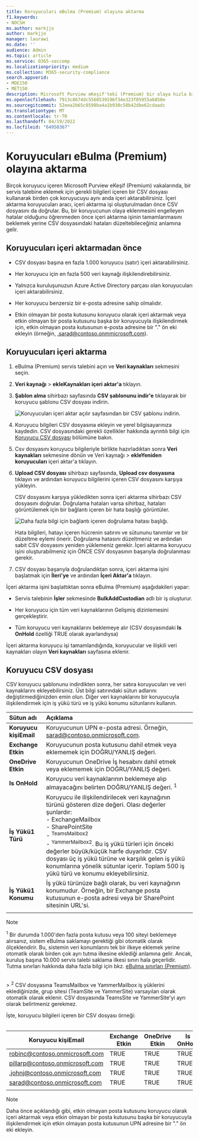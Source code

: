 ```yaml
---
title: Koruyucuları eBulma (Premium) olayına aktarma
f1.keywords:
- NOCSH
ms.author: markjjo
author: markjjo
manager: laurawi
ms.date: ''
audience: Admin
ms.topic: article
ms.service: O365-seccomp
ms.localizationpriority: medium
ms.collection: M365-security-compliance
search.appverid:
- MOE150
- MET150
description: Microsoft Purview eKeşif'teki (Premium) bir olaya hızla birden çok koruyucu ve ilişkili veri kaynağı eklemek için toplu içeri aktarma aracını kullanın.
ms.openlocfilehash: 7913c8674dc5560539196f34e323f05955a6850e
ms.sourcegitcommit: 52eea2b65c0598ba4a1b930c58b42dbe62cdaadc
ms.translationtype: MT
ms.contentlocale: tr-TR
ms.lasthandoff: 04/19/2022
ms.locfileid: "64950367"
---
```

# <a name="import-custodians-to-an-ediscovery-premium-case"></a>Koruyucuları eBulma (Premium) olayına aktarma

Birçok koruyucu içeren Microsoft Purview eKeşif (Premium) vakalarında, bir servis talebine eklemek için gerekli bilgileri içeren bir CSV dosyası kullanarak birden çok koruyucuyu aynı anda içeri aktarabilirsiniz. İçeri aktarma koruyucuları aracı, içeri aktarma işi oluşturulmadan önce CSV dosyasını da doğrular. Bu, bir koruyucunun olaya eklenmesini engelleyen hatalar olduğunu öğrenmeden önce içeri aktarma işinin tamamlanmasını beklemek yerine CSV dosyasındaki hataları düzeltebileceğiniz anlamına gelir.

## <a name="before-you-import-custodians"></a>Koruyucuları içeri aktarmadan önce

- CSV dosyası başına en fazla 1.000 koruyucu (satır) içeri aktarabilirsiniz.

- Her koruyucu için en fazla 500 veri kaynağı ilişkilendirebilirsiniz.  

- Yalnızca kuruluşunuzun Azure Active Directory parçası olan koruyucuları içeri aktarabilirsiniz.

- Her koruyucu benzersiz bir e-posta adresine sahip olmalıdır.

- Etkin olmayan bir posta kutusunu koruyucu olarak içeri aktarmak veya etkin olmayan bir posta kutusunu başka bir koruyucuyla ilişkilendirmek için, etkin olmayan posta kutusunun e-posta adresine bir "." ön eki ekleyin (örneğin, .sarad@contoso.onmmicrosoft.com).

## <a name="import-custodians"></a>Koruyucuları içeri aktarma

1. eBulma (Premium) servis talebini açın ve **Veri kaynakları** sekmesini seçin.

2. **Veri kaynağı** >  **ekleKaynakları içeri aktar'a** tıklayın.

3. **Şablon alma** sihirbazı sayfasında **CSV şablonunu indir'e** tıklayarak bir koruyucu şablonu CSV dosyası indirin.

   ![Koruyucuları içeri aktar açılır sayfasından bir CSV şablonu indirin.](../media/ImportCustodians1.png)

4. Koruyucu bilgileri CSV dosyasına ekleyin ve yerel bilgisayarınıza kaydedin. CSV dosyasındaki gerekli özellikler hakkında ayrıntılı bilgi için [Koruyucu CSV dosyası](#custodian-csv-file) bölümüne bakın.

5. Csv dosyasını koruyucu bilgileriyle birlikte hazırladıktan sonra **Veri kaynakları** sekmesine dönün ve Veri kaynağı  > **ekleYeniden** **koruyucuları** içeri aktar'a tıklayın.

6. **Upload CSV dosyası** sihirbazı sayfasında, **Upload csv dosyasına** tıklayın ve ardından koruyucu bilgilerini içeren CSV dosyasını karşıya yükleyin.

   CSV dosyasını karşıya yükledikten sonra içeri aktarma sihirbazı CSV dosyasını doğrular. Doğrulama hataları varsa sihirbaz, hataları görüntülemek için bir bağlantı içeren bir hata başlığı görüntüler.

   ![Daha fazla bilgi için bağlantı içeren doğrulama hatası başlığı.](../media/ImportCustodians2.png)

   Hata bilgileri, hatayı içeren hücrenin satırını ve sütununu tanımlar ve bir düzeltme eylemi önerir. Doğrulama hatasını düzeltmeniz ve ardından sabit CSV dosyasını yeniden yüklemeniz gerekir. İçeri aktarma koruyucu işini oluşturabilmeniz için ÖNCE CSV dosyasının başarıyla doğrulanması gerekir.

7. CSV dosyası başarıyla doğrulandıktan sonra, içeri aktarma işini başlatmak için **İleri'ye** ve ardından **İçeri Aktar'a** tıklayın.

İçeri aktarma işini başlattıktan sonra eBulma (Premium) aşağıdakileri yapar:

- Servis talebinin **İşler** sekmesinde **BulkAddCustodian** adlı bir iş oluşturur.

- Her koruyucu için tüm veri kaynaklarının Gelişmiş dizinlemesini gerçekleştirir.

- Tüm koruyucu veri kaynaklarını beklemeye alır (CSV dosyasındaki **Is OnHold** özelliği TRUE olarak ayarlandıysa)

İçeri aktarma koruyucu işi tamamlandığında, koruyucular ve ilişkili veri kaynakları olayın **Veri kaynakları** sayfasına eklenir.

## <a name="custodian-csv-file"></a>Koruyucu CSV dosyası

CSV koruyucu şablonunu indirdikten sonra, her satıra koruyucuları ve veri kaynaklarını ekleyebilirsiniz. Üst bilgi satırındaki sütun adlarını değiştirmediğinizden emin olun. Diğer veri kaynaklarını bir koruyucuyla ilişkilendirmek için iş yükü türü ve iş yükü konumu sütunlarını kullanın.

| Sütun adı|Açıklama|
|:------- |:------------------------------------------------------------|
|**Koruyucu kişiEmail**     |Koruyucunun UPN e-posta adresi. Örneğin, sarad@contoso.onmicrosoft.com.           |
|**Exchange Etkin** | Koruyucunun posta kutusunu dahil etmek veya eklememek için DOĞRU/YANLIŞ değeri.      |
|**OneDrive Etkin** | Koruyucunun OneDrive İş hesabını dahil etmek veya eklememek için DOĞRU/YANLIŞ değeri. |
|**Is OnHold**        | Koruyucu veri kaynaklarının beklemeye alıp almayacağını belirten DOĞRU/YANLIŞ değeri. <sup>1</sup>     |
|**İş Yükü1 Türü**         |Koruyucu ile ilişkilendirilecek veri kaynağının türünü gösteren dize değeri. Olası değerler şunlardır: <br/>- ExchangeMailbox<br/> - SharePointSite<br/>- <sup>TeamsMailbox2</sup><br/>- <sup>YammerMailbox2</sup>. Bu iş yükü türleri için önceki değerler büyük/küçük harfe duyarlıdır. CSV dosyası üç iş yükü türüne ve karşılık gelen iş yükü konumlarına yönelik sütunlar içerir. Toplam 500 iş yükü türü ve konumu ekleyebilirsiniz.|
|**İş Yükü1 Konumu**     | İş yükü türünüze bağlı olarak, bu veri kaynağının konumudur. Örneğin, bir Exchange posta kutusunun e-posta adresi veya bir SharePoint sitesinin URL'si. |
|||

> [!NOTE]
> <sup>1</sup> Bir durumda 1.000'den fazla posta kutusu veya 100 siteyi beklemeye alırsanız, sistem eBulma saklamayı gerektiği gibi otomatik olarak ölçeklendirir. Bu, sistemin veri konumlarını tek bir ilkeye eklemek yerine otomatik olarak birden çok ayrı tutma ilkesine eklediği anlamına gelir. Ancak, kuruluş başına 10.000 servis talebi saklama ilkesi sınırı hala geçerlidir. Tutma sınırları hakkında daha fazla bilgi için bkz. [eBulma sınırları (Premium)](limits-ediscovery20.md#hold-limits).
<br>
> <sup>2</sup> CSV dosyasına TeamsMailbox ve YammerMailbox iş yüklerini eklediğinizde, grup sitesi (TeamSite ve YammerSite) varsayılan olarak otomatik olarak eklenir. CSV dosyasında TeamsSite ve YammerSite'yi ayrı olarak belirtmeniz gerekmez.

İşte, koruyucu bilgileri içeren bir CSV dosyası örneği:<br/><br/>

|Koruyucu kişiEmail      | Exchange Etkin | OneDrive Etkin | Is OnHold | İş Yükü1 Türü | İş Yükü1 Konumu             |
| ----------------- | ---------------- | ---------------- | --------- | -------------- | ------------------------------ |
|robinc@contoso.onmicrosoft.com | TRUE             | TRUE             | TRUE      | SharePointSite | https://contoso.sharepoint.com |
|pillarp@contoso.onmicrosoft.com | TRUE             | TRUE             | TRUE      | |  |
|.johnj@contoso.onmicrosoft.com|TRUE|TRUE|TRUE||
|sarad@contoso.onmicrosoft.com|TRUE|TRUE|TRUE|ExchangeMailbox|.saradavis@contoso.onmicrosoft.com
||||||

> [!NOTE]
> Daha önce açıklandığı gibi, etkin olmayan posta kutusunu koruyucu olarak içeri aktarmak veya etkin olmayan bir posta kutusunu başka bir koruyucuyla ilişkilendirmek için etkin olmayan posta kutusunun UPN adresine bir "." ön eki ekleyin.
